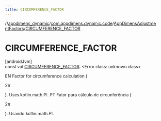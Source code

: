 ```yaml
---
title: CIRCUMFERENCE_FACTOR
---
```

//[appdimens_dynamic](../../../index.html)/[com.appdimens.dynamic.code](../index.html)/[AppDimensAdjustmentFactors](index.html)/[CIRCUMFERENCE_FACTOR](-c-i-r-c-u-m-f-e-r-e-n-c-e_-f-a-c-t-o-r.html)



# CIRCUMFERENCE_FACTOR



[androidJvm]\
const val [CIRCUMFERENCE_FACTOR](-c-i-r-c-u-m-f-e-r-e-n-c-e_-f-a-c-t-o-r.html): &lt;Error class: unknown class&gt;



EN Factor for circumference calculation (

$2\pi$

). Uses kotlin.math.PI. PT Fator para cálculo de circunferência (

$2\pi$

). Usando kotlin.math.PI.



